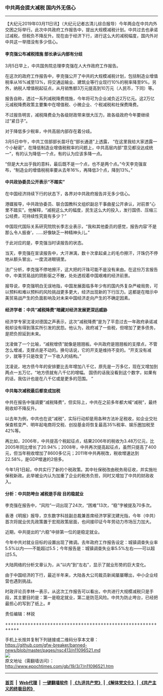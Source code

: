 ### 中共两会提大减税 国内外无信心
------------------------

<p>
 【大纪元2019年03月11日讯】（大纪元记者古清儿综合报导）今年两会在中共内外交困之际举行。此次中共政府工作报告中，提出大规模减税计划。中共过去也承诺过减税，但税负不降反升。现在由于经济下行，进行这么大的减税幅度，国内外对中共这一举措没有多少信心。
</p>
<h4>
 李克强公布减税措施 部长承认内部有分歧
</h4>
<p>
 3月5日早上，中共国务院总理李克强在人大作政府工作报告。
</p>
<p>
 在这次的政府工作报告中，李克强公开了中共的大规模减税计划，包括制造业增值税率从16%减至13%，将交通运输业、建筑业等行业现行10%的税率降至9%。另外，纳税人增值税起征点，从月销售额3万元提高到10万元（人民币，下同）等。
</p>
<p>
 报告自称，透过一系列减税降费措施，今年将可为企业减负近2万亿元。这2万亿元减税降费政策主要集中在增值税、小微企业、个税减税和社保费降费。
</p>
<p>
 不过报告明言，减税降费会为各级财政带来很大压力，故各级政府今年要继续过“紧日子”。
</p>
<p>
 对于降低多少税率，中共高层内部存在着分歧。
</p>
<p>
 3月5日中午，中共工信部部长苗圩在“部长通道”上透露， “在这里我给大家透露一个小秘密”，在降低制造业增值税税率的问题上，中共高层内部“意见都没达成统一”，有的认为降低一个点，有的认为应该多降一点。
</p>
<p>
 “但是大大出乎我的意料，最后既不是一个点，也不是两个点。”今天李克强宣布，“制造业的增值税税率要从去年16%，再降低3个点，降到13%。”
</p>
<h4>
 中共政协委员公开表示“不踏实”
</h4>
<p>
 在中国经济持续下行的状态下，各界对中共政府报告并无多少信心。
</p>
<p>
 港媒报导，中共政协委员、联合国教科文组织副总干事曲星公开承认，对前景“心里不踏实”。他解释，“减税这么大的幅度，民生这么大的投入，发行国债、压缩三公经费，可持续性究竟有多少？”
</p>
<p>
 中国现代国际关系研究院院长季志业表示，“我和其他委员的感觉，报告内容‘不是那么令人振奋’，……好像缺乏一种精神头儿。”
</p>
<p>
 于此对应的是，李克强当时读报告的状态。
</p>
<p>
 当天，李克强在宣读报告中，大汗淋漓，数十次拿起桌上的毛巾擦汗，汗珠仍不停地从额头冒出，一度流进眼镜里。
</p>
<p>
 法广分析，李克强不停地擦汗，这大把的汗珠可能不是没有来由。在这份万言报告中，中美贸易战的阴影驱之不散，处处透视着中国艰难的经济前景。
</p>
<p>
 报导说，李克强明白无误地指，中国发展面临多年少有的国内外复杂严峻局势，可以预料和难以预料的风险挑战更多更大，经济出现新的下行压力。这都是在暗示中美贸易战产生的负面影响及对未来中国经济走向产生的不确定因素。
</p>
<h4>
 经济学者：中共“减税降费”暗藏对经济发展更深远威胁
</h4>
<p>
 经济学专家沈凌对德国之声表示，这次“减税降费”是为了平息过去一年政府承诺减税却没有得到落实所引发的民怨。他认为，政府减了一些税，但增加了更多债务，是把负担延到未来。
</p>
<p>
 沈凌做了一个比喻，“减税增债”就像是翘翘板。中共政府是翘翘板的支撑点，不管怎么增减，支撑点是不动的。换句话说，它的开支是维持不变的。“开支没有减少，就等于只是改变了一下收入的结构。”
</p>
<p>
 沈凌说，地方债今年的安排要比去年增加八千亿，原先是一万多亿，现在又增加到两点一五万亿，“地方债就有八千亿的增幅。 国债的话我没看到这个数字，如果有的话，我估计也是在八千亿或是更多的范围。 ”
</p>
<h4>
 中共每次减税最后都变成加税
</h4>
<p>
 中共在报告中强调要“减税降费”，但实际上，中共在之前多年都大喊“减税”，最终税收却不降反升。
</p>
<p>
 以去年为例，中共也在说“减税”，实际行动却是用各种方法补足税收，如企业交社保查核变严、明年起电商将交税、创投基金将恢复最高35%税率、娱乐圈加税至42%等。
</p>
<p>
 再比如，2006年，中共提高个税起征点，结果2006年的税收为3.48万亿元，比2005年同比增长了20.94%；2008年，中共再次提高起征点，虽然只提高了400元，但当年税收增加了8600多亿元；2011年中共再税改，税收增速达到22.58%，是GDP增速的2倍多。
</p>
<p>
 今年1月1日起，中共实行了新的个税政策。其中社保税改由税务局征收，并实施社保税新政。此举被业内认为加重了企业的税务负担，同时又增加了中共的财政收入。
</p>
<h4>
 分析：中共防垮台 减税是手段 目的稳就业
</h4>
<p>
 李克强在报告中，“风险”一词出现了24次，“困难”13次，“稳”字被提及70多次。
</p>
<p>
 香港《明报》报导，京东数字科技副总裁兼首席经济学家沈建光指，今年（中共）首次将就业优先政策置于宏观政策层面，也间接印证今年劳动力市场压力加大。
</p>
<p>
 近期，中共提出的“六稳”中排第一位的是稳定就业。
</p>
<p>
 今年中共对就业目标的设置出现了微调。去年政府工作报告设定：城镇调查失业率5.5%以内——不能超过5.5；今年报告是：城镇调查失业率5.5%左右——可以超过5.5。
</p>
<p>
 大陆网络的分析文章认为，从“以内”到“左右”，显示了就业形势的巨大变化。
</p>
<p>
 由于中国经济的下行，最近半年来，大陆各大公司裁员新闻屡屡曝出，中小企业经营也遇到挑战。
</p>
<p>
 时政评论员李林一表示，从这次工作报告可以看出，中共进行大规模减税只是手段，其主要目的是：第一是稳定就业，第二是防范风险。中共为防止垮台，已经把最担心的写到了纸上。#
</p>
<p>
 责任编辑：林锐
</p>

+++++++++++++++++++++++++++++++++++++++++++++++++++++++++++<br/><br/>
手机上长按并复制下列链接或二维码分享本文章：<br/>
https://github.com/gfw-breaker/banned-news/blob/master/pages/nsc413/n11096521.md <br/>
<a href='https://github.com/gfw-breaker/banned-news/blob/master/pages/nsc413/n11096521.md'><img src='https://github.com/gfw-breaker/banned-news/blob/master/pages/nsc413/n11096521.md.png'/></a> <br/>
原文地址（需翻墙访问）：http://www.epochtimes.com/gb/19/3/7/n11096521.htm


------------------------
#### [首页](https://github.com/gfw-breaker/banned-news/blob/master/README.md) &nbsp;|&nbsp; [Web代理](https://github.com/labour-camp/helloworld) &nbsp;|&nbsp; [一键翻墙软件](https://github.com/gfw-breaker/nogfw/blob/master/README.md) &nbsp;| [《九评共产党》](https://github.com/gfw-breaker/9ping.md/blob/master/README.md#九评之一评共产党是什么) | [《解体党文化》](https://github.com/gfw-breaker/jtdwh.md/blob/master/README.md) | [《共产主义的终极目的》](https://github.com/gfw-breaker/gczydzjmd.md/blob/master/README.md)

